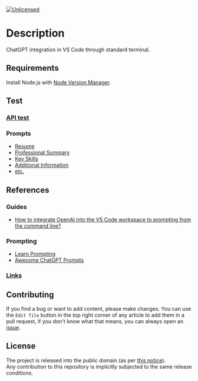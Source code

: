 <!-- markdownlint-disable MD033 MD041 -->
<!-- /* cspell:locale en */ -->
<!-- LTeX: language=en-US-->

<!-- source: https://raw.githubusercontent.com/r-lyeh-archived/AVA/refs/heads/master/README.md -->
<p align="left">
<br/>
<a href="http://unlicense.org/"><img alt="Unlicensed" src="https://img.shields.io/badge/license-Unlicense-blue.svg?style=plastic"/></a>
<br/>
</p>

# Description

ChatGPT integration in VS Code through standard terminal.

## Requirements

Install Node.js with [Node Version Manager](https://github.com/nvm-sh/nvm).

## Test

### [API test](./quickstart/README.md)

### Prompts

- [Resume](./prompts/0_resume.md)
- [Professional Summary](./prompts/2_professional_summary.md)
- [Key Skills](./prompts/3_key_skills.md)
- [Additional Information](./prompts/7_additional_information.md)
- [etc.](./prompts/etc.md)

## References

### Guides

- [How to integrate OpenAI into the VS Code workspace to prompting from the command line?](./docs/guide.md)

### Prompting

- [Learn Prompting](https://github.com/trigaten/Learn_Prompting)
- [Awesome ChatGPT Prompts](https://github.com/f/awesome-chatgpt-prompts)

### [Links](./docs/sources.links)

## Contributing

If you find a bug or want to add content, please make changes. You can use the `Edit file` button in the top right corner of any article to add them in a pull request, if you don't know what that means, you can always open an [issue](https://github.com/o-leksandr/markdown-resume-template/issues/new).

## License

The project is released into the public domain (as per [this notice](LICENSE)).<br/>
Any contribution to this repository is implicitly subjected to the same release conditions.